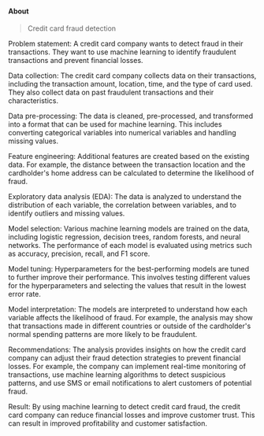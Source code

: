 #### About
> Credit card fraud detection

Problem statement: A credit card company wants to detect fraud in their transactions. They want to use machine learning to identify fraudulent transactions and prevent financial losses.

Data collection: The credit card company collects data on their transactions, including the transaction amount, location, time, and the type of card used. They also collect data on past fraudulent transactions and their characteristics.

Data pre-processing: The data is cleaned, pre-processed, and transformed into a format that can be used for machine learning. This includes converting categorical variables into numerical variables and handling missing values.

Feature engineering: Additional features are created based on the existing data. For example, the distance between the transaction location and the cardholder's home address can be calculated to determine the likelihood of fraud.

Exploratory data analysis (EDA): The data is analyzed to understand the distribution of each variable, the correlation between variables, and to identify outliers and missing values.

Model selection: Various machine learning models are trained on the data, including logistic regression, decision trees, random forests, and neural networks. The performance of each model is evaluated using metrics such as accuracy, precision, recall, and F1 score.

Model tuning: Hyperparameters for the best-performing models are tuned to further improve their performance. This involves testing different values for the hyperparameters and selecting the values that result in the lowest error rate.

Model interpretation: The models are interpreted to understand how each variable affects the likelihood of fraud. For example, the analysis may show that transactions made in different countries or outside of the cardholder's normal spending patterns are more likely to be fraudulent.

Recommendations: The analysis provides insights on how the credit card company can adjust their fraud detection strategies to prevent financial losses. For example, the company can implement real-time monitoring of transactions, use machine learning algorithms to detect suspicious patterns, and use SMS or email notifications to alert customers of potential fraud.

Result: By using machine learning to detect credit card fraud, the credit card company can reduce financial losses and improve customer trust. This can result in improved profitability and customer satisfaction.
